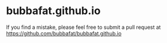 # bubbafat.github.io
If you find a mistake, please feel free to submit a pull request at https://github.com/bubbafat/bubbafat.github.io
